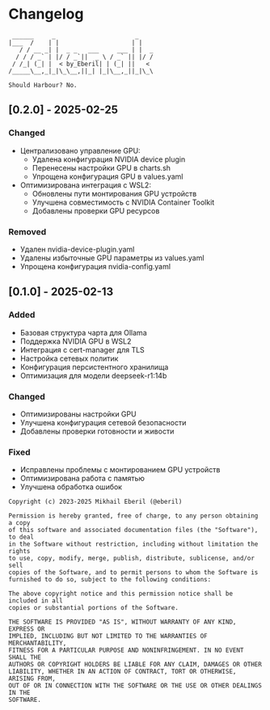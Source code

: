 # Changelog
```ascii
 ______     _                      _    
|___  /    | |                    | |   
   / / __ _| |  _ _   ___     ___ | |  _
  / / / _` | |/ / _`||  _ \ / _` || |/ /
 / /_| (_| |  < by_Eberil| | (_| ||   < 
/_____\__,_|_|\_\__,||_| |_|\__,_||_|\_\

Should Harbour?	No.
```
## [0.2.0] - 2025-02-25

### Changed
- Централизовано управление GPU:
  - Удалена конфигурация NVIDIA device plugin
  - Перенесены настройки GPU в charts.sh
  - Упрощена конфигурация GPU в values.yaml
- Оптимизирована интеграция с WSL2:
  - Обновлены пути монтирования GPU устройств
  - Улучшена совместимость с NVIDIA Container Toolkit
  - Добавлены проверки GPU ресурсов

### Removed
- Удален nvidia-device-plugin.yaml
- Удалены избыточные GPU параметры из values.yaml
- Упрощена конфигурация nvidia-config.yaml

## [0.1.0] -  2025-02-13

### Added
- Базовая структура чарта для Ollama
- Поддержка NVIDIA GPU в WSL2
- Интеграция с cert-manager для TLS
- Настройка сетевых политик
- Конфигурация персистентного хранилища
- Оптимизация для модели deepseek-r1:14b

### Changed
- Оптимизированы настройки GPU
- Улучшена конфигурация сетевой безопасности
- Добавлены проверки готовности и живости

### Fixed
- Исправлены проблемы с монтированием GPU устройств
- Оптимизирована работа с памятью
- Улучшена обработка ошибок

```plain text
Copyright (c) 2023-2025 Mikhail Eberil (@eberil)

Permission is hereby granted, free of charge, to any person obtaining a copy
of this software and associated documentation files (the "Software"), to deal
in the Software without restriction, including without limitation the rights
to use, copy, modify, merge, publish, distribute, sublicense, and/or sell
copies of the Software, and to permit persons to whom the Software is
furnished to do so, subject to the following conditions:

The above copyright notice and this permission notice shall be included in all
copies or substantial portions of the Software.

THE SOFTWARE IS PROVIDED "AS IS", WITHOUT WARRANTY OF ANY KIND, EXPRESS OR
IMPLIED, INCLUDING BUT NOT LIMITED TO THE WARRANTIES OF MERCHANTABILITY,
FITNESS FOR A PARTICULAR PURPOSE AND NONINFRINGEMENT. IN NO EVENT SHALL THE
AUTHORS OR COPYRIGHT HOLDERS BE LIABLE FOR ANY CLAIM, DAMAGES OR OTHER
LIABILITY, WHETHER IN AN ACTION OF CONTRACT, TORT OR OTHERWISE, ARISING FROM,
OUT OF OR IN CONNECTION WITH THE SOFTWARE OR THE USE OR OTHER DEALINGS IN THE
SOFTWARE.
```